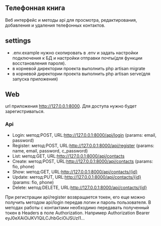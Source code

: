 ## Телефонная книга

Веб интерфейс и методы api для просмотра, редактирования, добавления и удаления телефонных контактов.

## settings

- .env.example нужно скопировать в .env и задать настройки подключения к БД и настройки отправки почты(для функции восстановления пароля).
- в корневой директории проекта выполнить php artisan migrate
- в корневой директории проекта выполнить php artisan serve(для запуска приложения)

## Web

url приложения http://127.0.0.1:8000. Для доступа нужно будет зарегистриваться.

### Api

- Login: метод:POST, URL:http://127.0.0.1:8000/api/login (params: email, password)
- Register: метод:POST, URL:http://127.0.0.1:8000/api/register (params: name, email, password, c_password)
- List: метод:GET, URL:http://127.0.0.1:8000/api/contacts
- Create: метод:POST, URL:http://127.0.0.1:8000/api/contacts (params: fio, phone)
- Show: метод:GET, URL:http://127.0.0.1:8000/api/contacts/{id}
- Update: метод:PUT, URL:http://127.0.0.1:8000/api/contacts/{id} (params: fio, phone)
- Delete: метод:DELETE, URL:http://127.0.0.1:8000/api/contacts/{id}

При регистрации api/register возвращается токен, его еще можно получить методом api/login передав логин и пароль пользователя.
В методах работы с контактами необходимо передавать полученный токен в Headers в поле Authorization. Например Authorization Bearer eyJ0eXAiOiJKV1QiLCJhbGciOiJSUzI1...

